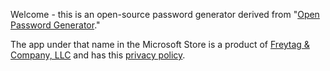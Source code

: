 Welcome - this is an open-source password generator derived from "[Open Password Generator](https://github.com/fandco-public/OpenPasswordGenerator)."  

The app under that name in the Microsoft Store is a product of [Freytag & Company, LLC](https://freytag.us) and has this [privacy policy](https://freytag.us/Privacy-And-Security-Policy).
